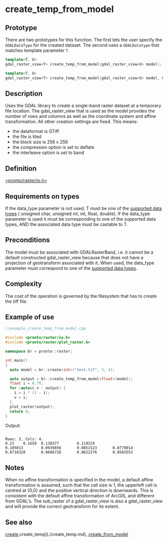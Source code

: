 # create_temp_from_model

## Prototype
There are two prototypes for this function. The first lets the user specify the `GDALDataType` for the created dataset. The second uses a `GDALDatatype` that matches template parameter `T`.
```cpp
template<T, U>
gdal_raster_view<T> create_temp_from_model(gdal_raster_view<U> model);

template<T, U>
gdal_raster_view<T> create_temp_from_model(gdal_raster_view<U> model, GDALDataType data_type);
```
## Description
Uses the GDAL library to create a single-band raster dataset at a temporary file location. The gdal_raster_view that is used as the model provides the number of rows and columns as well as the coordinate system and affine transformation. All other creation settings are fixed. This means:
- the dataformat is GTiff
- the file is tiled
- the block size is 256 x 256
- the compression option is set to deflate
- the interleave option is set to band  

## Definition
[<pronto/raster/io.h>](./../../include/pronto/raster/io.h)

## Requirements on types
If the data_type parameter is not used, T must be one of the [supported data types](./../types/gdal_data_type.md) ( unsigned char, unsigned int, int, float, double).
If the data_type parameter is used it must be corresponding to one of the supported data types, AND the associated data type must be castable to T.

## Preconditions
 The model must be associated with GDALRasterBand, i.e. it cannot be a default constructed gdal_raster_view because that does not have a projection of geotransform associated with it. When used, the data_type parameter must correspond to one of the [supported data types](./../types/gdal_data_type.md).

## Complexity
The cost of the operation is governed by the filesystem that has to create the tiff file. 

## Example of use

```cpp
//example_create_temp_from_model.cpp

#include <pronto/raster/io.h>
#include <pronto/raster/plot_raster.h>

namespace br = pronto::raster;

int main()
{
  auto model = br::create<int>("test.tif", 3, 4);

  auto output = br::create_temp_from_model<float>(model);
  float i = 0.7f;
  for (auto&& v : output) {
    i = i * (1 - i);
    v = i;
  }
  plot_raster(output);
  return 0;
}
```

Output:
```

Rows: 3, Cols: 4.
0.21    0.1659  0.138377        0.119229
0.105013        0.0939856       0.0851523       0.0779014
0.0718328       0.0666728       0.0622276       0.0583553
```
## Notes
When no affine transformation is specified in the model, a default affine transformation is assumed, such that the cell size is 1, the upperleft cell is centred at {0,0} and the positive vertical direction is downwards. This is consistent with the default affine transformation of ArcGIS, and different from GDAL's.
The sub_raster of a gdal_raster_view is also a gdal_raster_view and will provide the correct geotransform for its extent.

## See also
[create](./create.md),create_temp](./create_temp.md), [create_from_model](./create_from_model.md)
